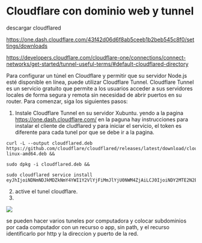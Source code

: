 # Cloudflare con dominio web y tunnel

descargar cloudflared

https://one.dash.cloudflare.com/43f42d06d6f8ab5ceeb1b2beb545c8f0/settings/downloads

https://developers.cloudflare.com/cloudflare-one/connections/connect-networks/get-started/tunnel-useful-terms/#default-cloudflared-directory

Para configurar un túnel en Cloudflare y permitir que su servidor Node.js esté disponible en línea, puede utilizar Cloudflare Tunnel. Cloudflare Tunnel es un servicio gratuito que permite a los usuarios acceder a sus servidores locales de forma segura y remota sin necesidad de abrir puertos en su router. Para comenzar, siga los siguientes pasos:

1. Instale Cloudflare Tunnel en su servidor Xubuntu.  yendo a la pagina https://one.dash.cloudflare.com/ en la paguna hay instrucciones para instalar el cliente de cludflared y para iniciar el servicio, el token es diferente para cada tunel por que se debe ir a la pagina.

```shell
curl -L --output cloudflared.deb https://github.com/cloudflare/cloudflared/releases/latest/download/cloudflared-linux-amd64.deb && 

sudo dpkg -i cloudflared.deb &&

sudo cloudflared service install eyJhIjoiNDNmNDJkMDZkNmY4YWI1Y2VlYjFiMmJlYjU0NWM4ZjAiLCJ0IjoiNDY2MTE2N2EtYTBlYS00ZGY2LTg0YWMtNjRiMzlmYjNjMjNkIiwicyI6Ik56bGtOekpsWTJVdFpqQmtOQzAwTXpJd0xUazROalF0TVRka01ESXlaVFkyTkRGaiJ9
```

2. active el tunel cloudflare.
3. 

![](/home/daniel/tron/1-LEGOS/INTERNET/Cloudflare/tunelcloudflare.png)

se pueden hacer varios tuneles por computadora y colocar subdominios por cada computador con un recurso o app, sin path, y el recurso identificarlo por http y la direccion y puerto de la red.